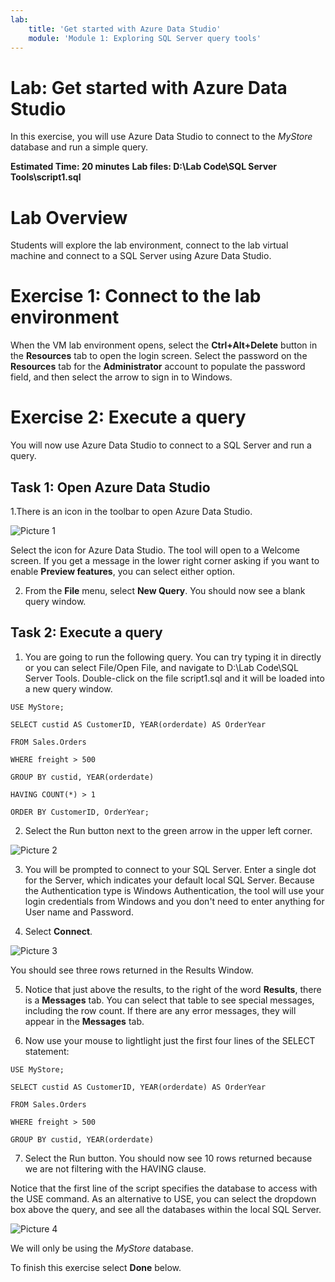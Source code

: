 ```yaml
---
lab:
    title: 'Get started with Azure Data Studio'
    module: 'Module 1: Exploring SQL Server query tools'
---
```


# Lab: Get started with Azure Data Studio
 
In this exercise, you will use Azure Data Studio to connect to the _MyStore_ database and run a simple query.

**Estimated Time: 20 minutes**
**Lab files: D:\Lab Code\SQL Server Tools\script1.sql**

# Lab Overview

Students will explore the lab environment, connect to the lab virtual machine and connect to a SQL Server using Azure Data Studio.


# Exercise 1: Connect to the lab environment

When the VM lab environment opens, select the  **Ctrl+Alt+Delete** button in the **Resources** tab to open the login screen. 
Select the password on the **Resources** tab for the **Administrator** account to populate the password field, and then select the arrow to sign in to Windows.

# Exercise 2: Execute a query 

You will now use Azure Data Studio to connect to a SQL Server and run a query.

## Task 1: Open Azure Data Studio

1.There is an icon in the toolbar to open Azure Data Studio. 

![Picture 1](../images/Module1-Unit6-picture1.png)

Select the icon for Azure Data Studio. The tool will open to a Welcome screen. If you get a message in the lower right corner asking if you want to enable **Preview features**, you can select either option. 

2. From the **File** menu, select **New Query**. You should now see a blank query window. 

## Task 2: Execute a query

1. You are going to run the following query. You can try typing it in directly or you can select File/Open File, and navigate to D:\Lab Code\SQL Server Tools. Double-click on the file script1.sql and it will be loaded into a new query window.

```tsql
USE MyStore;

SELECT custid AS CustomerID, YEAR(orderdate) AS OrderYear

FROM Sales.Orders

WHERE freight > 500

GROUP BY custid, YEAR(orderdate) 

HAVING COUNT(*) > 1

ORDER BY CustomerID, OrderYear;
```

2. Select the Run button next to the green arrow in the upper left corner.  

![Picture 2](../images/Module1-Unit6-picture2.png)

3. You will be prompted to connect to your SQL Server. Enter a single dot for the Server, which indicates your default local SQL Server. Because the Authentication type is Windows Authentication, the tool will use your login credentials from Windows and you don't need to enter anything for User name and Password. 

4. Select **Connect**. 

![Picture 3](../images/Module1-Unit6-picture3.png)

You should see three rows returned in the Results Window. 

5. Notice that just above the results, to the right of the word **Results**, there is a **Messages** tab. You can select that table to see special messages, including the row count. If there are any error messages, they will appear in the **Messages** tab. 

6. Now use your mouse to lightlight just the first four lines of the SELECT statement:

```tsql
USE MyStore;

SELECT custid AS CustomerID, YEAR(orderdate) AS OrderYear

FROM Sales.Orders

WHERE freight > 500

GROUP BY custid, YEAR(orderdate) 
```

7. Select the Run button. You should now see 10 rows returned because we are not filtering with the HAVING clause. 

Notice that the first line of the script specifies the database to access with the USE command. As an alternative to USE, you can select the dropdown box above the query, and see all the databases within the local SQL Server. 

![Picture 4](../images/Module1-Unit6-picture4.png)

We will only be using the _MyStore_ database. 

To finish this exercise select **Done** below.

